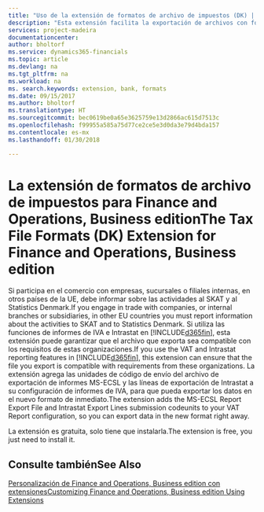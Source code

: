 ```yaml
---
title: "Uso de la extensión de formatos de archivo de impuestos (DK) | Documentos de Microsoft"
description: "Esta extensión facilita la exportación de archivos con formato predefinido para cumplir con los requisitos del banco para envíos electrónicos."
services: project-madeira
documentationcenter: 
author: bholtorf
ms.service: dynamics365-financials
ms.topic: article
ms.devlang: na
ms.tgt_pltfrm: na
ms.workload: na
ms. search.keywords: extension, bank, formats
ms.date: 09/15/2017
ms.author: bholtorf
ms.translationtype: HT
ms.sourcegitcommit: bec0619be0a65e3625759e13d2866ac615d7513c
ms.openlocfilehash: f99955a585a75d77ce2ce5e3d0da3e79d4bda157
ms.contentlocale: es-mx
ms.lasthandoff: 01/30/2018

---
```


# <a name="the-tax-file-formats-dk-extension-for-finance-and-operations-business-edition"></a><span data-ttu-id="d3962-103">La extensión de formatos de archivo de impuestos para Finance and Operations, Business edition</span><span class="sxs-lookup"><span data-stu-id="d3962-103">The Tax File Formats (DK) Extension for Finance and Operations, Business edition</span></span>
<span data-ttu-id="d3962-104">Si participa en el comercio con empresas, sucursales o filiales internas, en otros países de la UE, debe informar sobre las actividades al SKAT y al Statistics Denmark.</span><span class="sxs-lookup"><span data-stu-id="d3962-104">If you engage in trade with companies, or internal branches or subsidiaries, in other EU countries you must report information about the activities to SKAT and to Statistics Denmark.</span></span> <span data-ttu-id="d3962-105">Si utiliza las funciones de informes de IVA e Intrastat en [!INCLUDE[d365fin](includes/d365fin_md.md)], esta extensión puede garantizar que el archivo que exporta sea compatible con los requisitos de estas organizaciones.</span><span class="sxs-lookup"><span data-stu-id="d3962-105">If you use the VAT and Intrastat reporting features in [!INCLUDE[d365fin](includes/d365fin_md.md)], this extension can ensure that the file you export is compatible with requirements from these organizations.</span></span> <span data-ttu-id="d3962-106">La extensión agrega las unidades de código de envío del archivo de exportación de informes MS-ECSL y las líneas de exportación de Intrastat a su configuración de informes de IVA, para que pueda exportar los datos en el nuevo formato de inmediato.</span><span class="sxs-lookup"><span data-stu-id="d3962-106">The extension adds the MS-ECSL Report Export File and Intrastat Export Lines submission codeunits to your VAT Report configuration, so you can export data in the new format right away.</span></span>

<span data-ttu-id="d3962-107">La extensión es gratuita, solo tiene que instalarla.</span><span class="sxs-lookup"><span data-stu-id="d3962-107">The extension is free, you just need to install it.</span></span>

## <a name="see-also"></a><span data-ttu-id="d3962-108">Consulte también</span><span class="sxs-lookup"><span data-stu-id="d3962-108">See Also</span></span>
[<span data-ttu-id="d3962-109">Personalización de Finance and Operations, Business edition con extensiones</span><span class="sxs-lookup"><span data-stu-id="d3962-109">Customizing Finance and Operations, Business edition Using Extensions</span></span>](ui-extensions.md)

